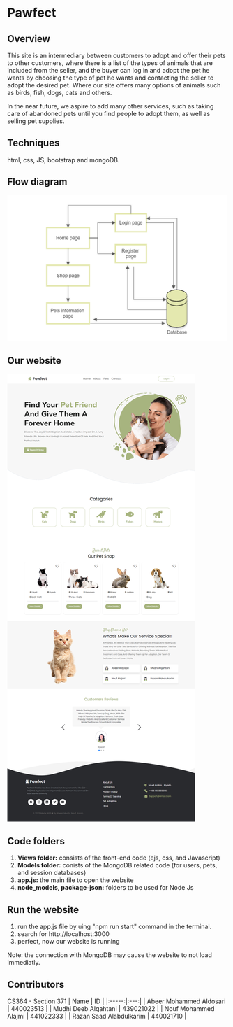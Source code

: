 # Pawfect
## Overview 
This site is an intermediary between customers to adopt and offer their pets to other customers, where there is a list of the types of animals that are included from the seller, and the buyer can log in and adopt the pet he wants by choosing the type of pet he wants and contacting the seller to adopt the desired pet.
Where our site offers many options of animals such as birds, fish, dogs, cats and others.

In the near future, we aspire to add many other services, such as taking care of abandoned pets until you find people to adopt them, as well as selling pet supplies.
## Techniques
html, css, JS, bootstrap and mongoDB.

## Flow diagram
<img src="https://github.com/Mudhi24/Pawfect/blob/main/websatedraw.png">

## Our website
<img src="https://github.com/Mudhi24/Pawfect/blob/main/website.png">

## Code folders
1. <b>Views folder:</b> consists of the front-end code (ejs, css, and Javascript)
2. <b>Models folder:</b> conists of the MongoDB related code (for users, pets, and session databases)
3. <b>app.js:</b> the main file to open the website
4. <b>node_models, package-json:</b> folders to be used for Node Js

## Run the website
1. run the app.js file by uing "npm run start" command in the terminal.
2. search for http://localhost:3000
3. perfect, now our website is running

Note: the connection with MongoDB may cause the website to not load immediatly.

## Contributors 
CS364 - Section 371
| Name  | ID |
|:-----:|:---:|
| Abeer Mohammed Aldosari  |  440023513 |
| Mudhi Deeb Alqahtani  |  439021022 | 
| Nouf Mohammed Alajmi |  441022333 |
| Razan Saad Alabdulkarim | 440021710 |
